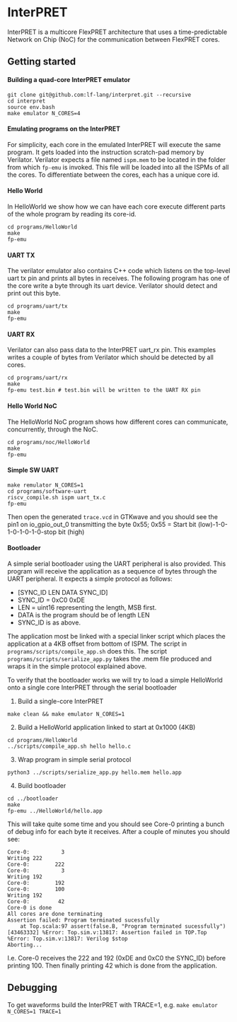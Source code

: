 # InterPRET

InterPRET is a multicore FlexPRET architecture that uses a time-predictable Network on Chip (NoC) for the communication between FlexPRET cores.

## Getting started

#### Building a quad-core InterPRET emulator
```
git clone git@github.com:lf-lang/interpret.git --recursive
cd interpret
source env.bash
make emulator N_CORES=4
```
#### Emulating programs on the InterPRET
For simplicity, each core in the emulated InterPRET will execute the same program. It gets loaded into the instruction scratch-pad memory by Verilator. Verilator expects a file named `ispm.mem` to be located in the folder from which `fp-emu` is invoked. This file will be loaded into all the ISPMs of all the cores. To differentiate between the cores, each has a unique core id.


#### Hello World
In HelloWorld we show how we can have each core execute different parts of the whole program by reading its core-id.
```
cd programs/HelloWorld
make
fp-emu
```

#### UART TX
The verilator emulator also contains C++ code which listens on the top-level uart tx pin and prints all bytes in receives.
The following program has one of the core write a byte through its uart device. Verilator should detect and print out this byte.
```
cd programs/uart/tx
make
fp-emu
```

#### UART RX
Verilator can also pass data to the InterPRET uart_rx pin. This examples writes a couple of bytes from Verilator which should be detected by all cores.

```
cd programs/uart/rx
make
fp-emu test.bin # test.bin will be written to the UART RX pin
```

#### Hello World NoC
The HelloWorld NoC program shows how different cores can communicate, concurrently, through the NoC. 
```
cd programs/noc/HelloWorld
make
fp-emu
```


#### Simple SW UART
```
make remulator N_CORES=1
cd programs/software-uart
riscv_compile.sh ispm uart_tx.c
fp-emu
```

Then open the generated `trace.vcd` in GTKwave and you should see the pin1 on io_gpio_out_0 transmitting the byte 0x55;
0x55 = Start bit (low)-1-0-1-0-1-0-1-0-stop bit (high) 


#### Bootloader
A simple serial bootloader using the UART peripheral is also provided. This program will receive the application as a sequence of bytes through the UART peripheral. It expects a simple protocol as follows:
- [SYNC_ID LEN DATA SYNC_ID]
- SYNC_ID = 0xC0 0xDE
- LEN = uint16 representing the length, MSB first.
- DATA is the program should be of length LEN
- SYNC_ID is as above.

The application most be linked with a special linker script which places the application at a 4KB offset from bottom of ISPM. The script in `programs/scripts/compile_app.sh` does this. The script `programs/scripts/serialize_app.py` takes the .mem file produced and wraps it in the simple protocol explained above.

To verify that the bootloader works we will try to load a simple HelloWorld onto a single core InterPRET through the serial bootloader

1. Build a single-core InterPRET
```
make clean && make emulator N_CORES=1
```

2. Build a HelloWorld application linked to start at 0x1000 (4KB) 
```
cd programs/HelloWorld
../scripts/compile_app.sh hello hello.c
```
3. Wrap program in simple serial protocol
```
python3 ../scripts/serialize_app.py hello.mem hello.app
```
4. Build bootloader
```
cd ../bootloader
make
fp-emu ../HelloWorld/hello.app
```

This will take quite some time and you should see Core-0 printing a bunch of debug info for each byte it receives. After a couple of minutes you should see:
```
Core-0:          3
Writing 222
Core-0:        222
Core-0:          3
Writing 192
Core-0:        192
Core-0:        100
Writing 192
Core-0:         42
Core-0 is done
All cores are done terminating
Assertion failed: Program terminated sucessfully
    at Top.scala:97 assert(false.B, "Program terminated sucessfully")
[43463332] %Error: Top.sim.v:13817: Assertion failed in TOP.Top
%Error: Top.sim.v:13817: Verilog $stop
Aborting...
```

I.e. Core-0 receives the 222 and 192 (0xDE and 0xC0 the SYNC_ID) before printing 100. Then finally printing 42 which is done from the application. 


## Debugging
To get waveforms build the InterPRET with TRACE=1, e.g.
`make emulator N_CORES=1 TRACE=1`
